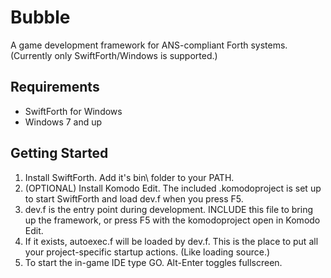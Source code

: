 # Bubble

A game development framework for ANS-compliant Forth systems.  (Currently only SwiftForth/Windows is supported.)

## Requirements
- SwiftForth for Windows
- Windows 7 and up


## Getting Started
1. Install SwiftForth.  Add it's bin\ folder to your PATH.
1. (OPTIONAL) Install Komodo Edit.  The included .komodoproject is set up to start SwiftForth and load dev.f when you press F5.
1. dev.f is the entry point during development.  INCLUDE this file to bring up the framework, or press F5 with the komodoproject open in Komodo Edit.
1. If it exists, autoexec.f will be loaded by dev.f.  This is the place to put all your project-specific startup actions.  (Like loading source.)
1. To start the in-game IDE type GO.  Alt-Enter toggles fullscreen.
